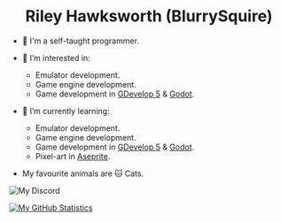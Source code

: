 <h1 align=center>Riley Hawksworth (BlurrySquire)</h1>

- :wave: I'm a self-taught programmer.

- :eyes: I’m interested in:
  - Emulator development.
  - Game engine development.
  - Game development in [GDevelop 5](https://gdevelop.io/) & [Godot](https://godotengine.org/).

- 🌱 I’m currently learning:
  - Emulator development.
  - Game engine development.
  - Game development in [GDevelop 5](https://gdevelop.io/) & [Godot](https://godotengine.org/).
  - Pixel-art in [Aseprite](https://www.aseprite.org/).

- My favourite animals are 🐱 Cats.

![My Discord](https://dcbadge.vercel.app/api/shield/836990182796296262?theme=clean-inverted)

[![My GitHub Statistics](https://github-readme-stats.vercel.app/api?username=blurrysquire&show=prs_merged&show_icons=true&theme=merko)](https://github.com/anuraghazra/github-readme-stats)

<!---
BlurrySquire/BlurrySquire is a ✨ special ✨ repository because its `README.md` (this file) appears on your GitHub profile.
You can click the Preview link to take a look at your changes.
--->
